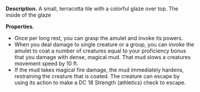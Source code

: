 **Description.** A small, terracotta tile with a colorful glaze over top. The inside of the glaze 

**Properties.**
- Once per long rest, you can grasp the amulet and invoke its powers.
- When you deal damage to single creature or a group, you can invoke the amulet to coat a number of creatures equal to your proficiency bonus that you damage with dense, magical mud. That mud slows a creatures movement speed by 10 ft. 
- If the mud takes magical fire damage, the mud immediately hardens, restraining the creature that is coated. The creature can escape by using its action to make a DC 18 Strength (athletics) check to escape. 